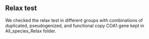 ## Relax test
We checked the relax test in different groups with combinations of duplicated, pseudogenized, and functional copy COA1 gene kept in All_species_Relax folder.
